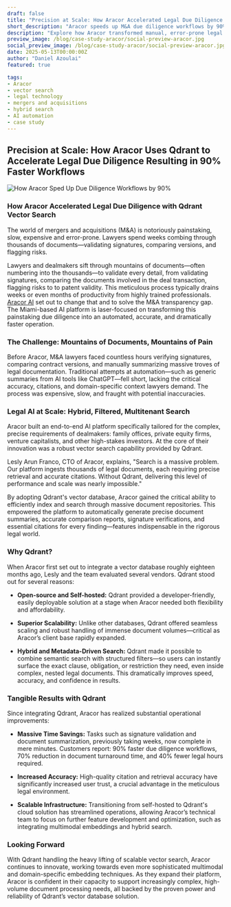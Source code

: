 ```yaml
---
draft: false
title: "Precision at Scale: How Aracor Accelerated Legal Due Diligence with Hybrid Vector Search"
short_description: "Aracor speeds up M&A due diligence workflows by 90% using hybrid, filtered, multitenant vector search."
description: "Explore how Aracor transformed manual, error-prone legal document processing into an accurate, scalable, and rapid workflow, leveraging hybrid, filtered, and multitenant vector search technology."
preview_image: /blog/case-study-aracor/social-preview-aracor.jpg
social_preview_image: /blog/case-study-aracor/social-preview-aracor.jpg
date: 2025-05-13T00:00:00Z
author: "Daniel Azoulai"
featured: true

tags:
- Aracor
- vector search
- legal technology
- mergers and acquisitions
- hybrid search
- AI automation
- case study
---
```


## Precision at Scale: How Aracor Uses Qdrant to Accelerate Legal Due Diligence Resulting in 90% Faster Workflows ##

![How Aracor Sped Up Due Diligence Workflows by 90%](/blog/case-study-aracor/case-study-aracor-bento-dark.jpg)

### How Aracor Accelerated Legal Due Diligence with Qdrant Vector Search

The world of mergers and acquisitions (M\&A) is notoriously painstaking, slow, expensive and error-prone. Lawyers spend weeks combing through thousands of documents—validating signatures, comparing versions, and flagging risks.

Lawyers and dealmakers sift through mountains of documents—often numbering into the thousands—to validate every detail, from validating signatures, comparing the documents involved in the deal transaction, flagging risks to to patent validity. This meticulous process typically drains weeks or even months of productivity from highly trained professionals. [Aracor AI](https://aracor.ai/) set out to change that and to solve the M\&A transparency gap. The Miami-based AI platform is laser-focused on transforming this painstaking due diligence into an automated, accurate, and dramatically faster operation.

### The Challenge: Mountains of Documents, Mountains of Pain

Before Aracor, M\&A lawyers faced countless hours verifying signatures, comparing contract versions, and manually summarizing massive troves of legal documentation. Traditional attempts at automation—such as generic summaries from AI tools like ChatGPT—fell short, lacking the critical accuracy, citations, and domain-specific context lawyers demand. The process was expensive, slow, and fraught with potential inaccuracies.

### Legal AI at Scale: Hybrid, Filtered, Multitenant Search

Aracor built an end-to-end AI platform specifically tailored for the complex, precise requirements of dealmakers: family offices, private equity firms, venture capitalists, and other high-stakes investors. At the core of their innovation was a robust vector search capability provided by Qdrant.

Lesly Arun Franco, CTO of Aracor, explains, "Search is a massive problem. Our platform ingests thousands of legal documents, each requiring precise retrieval and accurate citations. Without Qdrant, delivering this level of performance and scale was nearly impossible."

By adopting Qdrant's vector database, Aracor gained the critical ability to efficiently index and search through massive document repositories. This empowered the platform to automatically generate precise document summaries, accurate comparison reports, signature verifications, and essential citations for every finding—features indispensable in the rigorous legal world.

### Why Qdrant?

When Aracor first set out to integrate a vector database roughly eighteen months ago, Lesly and the team evaluated several vendors. Qdrant stood out for several reasons:

* **Open-source and Self-hosted:** Qdrant provided a developer-friendly, easily deployable solution at a stage when Aracor needed both flexibility and affordability.

* **Superior Scalability:** Unlike other databases, Qdrant offered seamless scaling and robust handling of immense document volumes—critical as Aracor’s client base rapidly expanded.

* **Hybrid and Metadata-Driven Search:** Qdrant made it possible to combine semantic search with structured filters—so users can instantly surface the exact clause, obligation, or restriction they need, even inside complex, nested legal documents. This dramatically improves speed, accuracy, and confidence in results.

### Tangible Results with Qdrant

Since integrating Qdrant, Aracor has realized substantial operational improvements:

* **Massive Time Savings:** Tasks such as signature validation and document summarization, previously taking weeks, now complete in mere minutes. Customers report: 90% faster due diligence workflows, 70% reduction in document turnaround time, and 40% fewer legal hours required.

* **Increased Accuracy:** High-quality citation and retrieval accuracy have significantly increased user trust, a crucial advantage in the meticulous legal environment.

* **Scalable Infrastructure:** Transitioning from self-hosted to Qdrant's cloud solution has streamlined operations, allowing Aracor’s technical team to focus on further feature development and optimization, such as integrating multimodal embeddings and hybrid search.

### Looking Forward

With Qdrant handling the heavy lifting of scalable vector search, Aracor continues to innovate, working towards even more sophisticated multimodal and domain-specific embedding techniques. As they expand their platform, Aracor is confident in their capacity to support increasingly complex, high-volume document processing needs, all backed by the proven power and reliability of Qdrant’s vector database solution.

## 